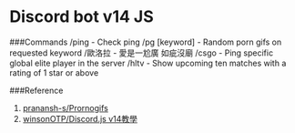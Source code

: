 # Discord bot v14 JS

###Commands
/ping - Check ping
/pg [keyword] - Random porn gifs on requested keyword
/歐洛拉 - 愛是一尬廣 如疵沒廟
/csgo - Ping specific global elite player in the server
/hltv - Show upcoming ten matches with a rating of 1 star or above

###Reference 
1) [pranansh-s/Prornogifs](https://github.com/pranansh-s/Pornogifs)
2) [winsonOTP/Discord.js v14教學](https://hackmd.io/@winsonOTP/discord-js-v14-ep0)
